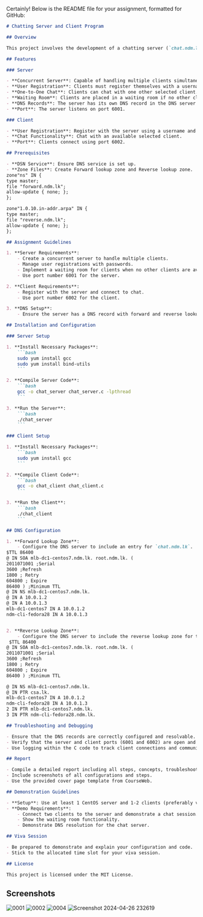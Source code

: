 
Certainly! Below is the README file for your assignment, formatted for GitHub:

```markdown
# Chatting Server and Client Program

## Overview

This project involves the development of a chatting server (`chat.ndm.lk`) and client program using the C programming language. The server is designed to be concurrent, handle multiple clients, and includes user registration and chat functionalities.

## Features

### Server

- **Concurrent Server**: Capable of handling multiple clients simultaneously without creating zombie processes.
- **User Registration**: Clients must register themselves with a username and password.
- **One-to-One Chat**: Clients can chat with one other selected client.
- **Waiting Room**: Clients are placed in a waiting room if no other clients are available to chat.
- **DNS Records**: The server has its own DNS record in the DNS server with both forward lookup and reverse lookup zones.
- **Port**: The server listens on port 6001.

### Client

- **User Registration**: Register with the server using a username and password.
- **Chat Functionality**: Chat with an available selected client.
- **Port**: Clients connect using port 6002.

## Prerequisites

- **DSN Service**: Ensure DNS service is set up.
- **Zone Files**: Create Forward lookup zone and Reverse lookup zone.
zone"ns" IN {
type master;
file "forward.ndm.lk";
allow-update { none; };
};

zone"1.0.10.in-addr.arpa" IN {
type master;
file "reverse.ndm.lk";
allow-update { none; };
};

## Assignment Guidelines

1. **Server Requirements**:
    - Create a concurrent server to handle multiple clients.
    - Manage user registrations with passwords.
    - Implement a waiting room for clients when no other clients are available to chat.
    - Use port number 6001 for the server.

2. **Client Requirements**:
    - Register with the server and connect to chat.
    - Use port number 6002 for the client.

3. **DNS Setup**:
    - Ensure the server has a DNS record with forward and reverse lookup zones.

## Installation and Configuration

### Server Setup

1. **Install Necessary Packages**:
    ```bash
    sudo yum install gcc
    sudo yum install bind-utils
    ```

2. **Compile Server Code**:
    ```bash
    gcc -o chat_server chat_server.c -lpthread
    ```

3. **Run the Server**:
    ```bash
    ./chat_server
    ```

### Client Setup

1. **Install Necessary Packages**:
    ```bash
    sudo yum install gcc
    ```

2. **Compile Client Code**:
    ```bash
    gcc -o chat_client chat_client.c
    ```

3. **Run the Client**:
    ```bash
    ./chat_client
    ```

## DNS Configuration

1. **Forward Lookup Zone**:
    - Configure the DNS server to include an entry for `chat.ndm.lk`.
$TTL 86400
@ IN SOA mlb-dc1-centos7.ndm.lk. root.ndm.lk. (
2011071001 ;Serial
3600 ;Refresh
1800 ; Retry
604800 ; Expire
86400 ) ;Minimum TTL
@ IN NS mlb-dc1-centos7.ndm.lk.
@ IN A 10.0.1.2 
@ IN A 10.0.1.3 
mlb-dc1-centos7 IN A 10.0.1.2 
ndm-cli-fedora28 IN A 10.0.1.3


2. **Reverse Lookup Zone**:
    - Configure the DNS server to include the reverse lookup zone for the server IP address.
 $TTL 86400
@ IN SOA mlb-dc1-centos7.ndm.lk. root.ndm.lk. (
2011071001 ;Serial
3600 ;Refresh
1800 ; Retry
604800 ; Expire
86400 ) ;Minimum TTL

@ IN NS mlb-dc1-centos7.ndm.lk.
@ IN PTR csa.lk.
mlb-dc1-centos7 IN A 10.0.1.2 
ndm-cli-fedora28 IN A 10.0.1.3 
2 IN PTR mlb-dc1-centos7.ndm.lk.
3 IN PTR ndm-cli-fedora28.ndm.lk.

## Troubleshooting and Debugging

- Ensure that the DNS records are correctly configured and resolvable.
- Verify that the server and client ports (6001 and 6002) are open and not blocked by a firewall.
- Use logging within the C code to track client connections and communications.

## Report

- Compile a detailed report including all steps, concepts, troubleshooting, and debugging mechanisms.
- Include screenshots of all configurations and steps.
- Use the provided cover page template from CourseWeb.

## Demonstration Guidelines

- **Setup**: Use at least 1 CentOS server and 1-2 clients (preferably virtual machines using VMware or Oracle VB).
- **Demo Requirements**:
    - Connect two clients to the server and demonstrate a chat session.
    - Show the waiting room functionality.
    - Demonstrate DNS resolution for the chat server.

## Viva Session

- Be prepared to demonstrate and explain your configuration and code.
- Stick to the allocated time slot for your viva session.

## License

This project is licensed under the MIT License.

```
## Screenshots
![0001](https://github.com/IT21168536/chattingServer/assets/99183326/4d9b5101-f4dc-4b30-bf26-ef767048709b)
![0002](https://github.com/IT21168536/chattingServer/assets/99183326/1659ee03-e9ac-4574-b3c6-5a33573a032d)
![0004](https://github.com/IT21168536/chattingServer/assets/99183326/fc50ea46-7759-4107-93bc-422da7a5a055)
![Screenshot 2024-04-26 232619](https://github.com/IT21168536/chattingServer/assets/99183326/4126750a-0b28-4d26-9b76-928864384e34)
